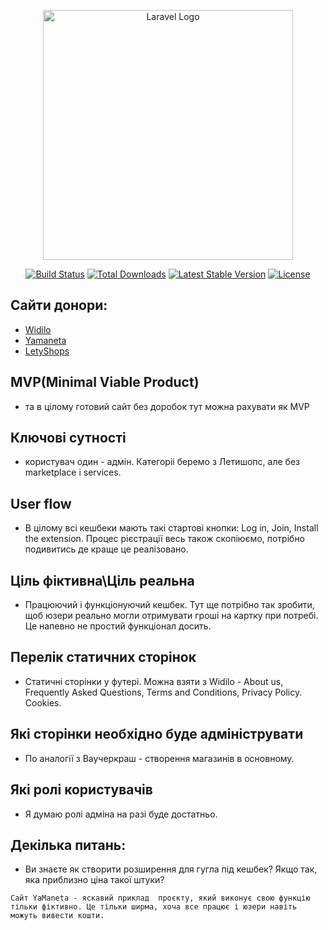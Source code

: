 <p align="center"><a href="http://195.201.128.20/" target="_blank"><img src="https://letyshops.com/build/core/images/logo.4b08191e618a5cc20dcb.svg" width="400" alt="Laravel Logo"></a></p>

<p align="center">
<a href="https://github.com/laravel/framework/actions"><img src="https://github.com/laravel/framework/workflows/tests/badge.svg" alt="Build Status"></a>
<a href="https://packagist.org/packages/laravel/framework"><img src="https://img.shields.io/packagist/dt/laravel/framework" alt="Total Downloads"></a>
<a href="https://packagist.org/packages/laravel/framework"><img src="https://img.shields.io/packagist/v/laravel/framework" alt="Latest Stable Version"></a>
<a href="https://packagist.org/packages/laravel/framework"><img src="https://img.shields.io/packagist/l/laravel/framework" alt="License"></a>
</p>


## Сайти донори:
- [Widilo](https://www.widilo.co.uk/)
- [Yamaneta](https://yamaneta.com/)
- [LetyShops](https://letyshops.com/)

## MVP(Minimal Viable Product)
- та в цілому готовий сайт без доробок тут можна рахувати як MVP

## Ключові сутності 
- користувач один - адмін. Категоріі беремо з Летишопс, але без marketplace і services.

## User flow
- В цілому всі кешбеки мають такі стартові кнопки: Log in, Join, Install the extension. Процес рієстрації весь також скопіюємо, потрібно подивитись де краще це реалізовано.


## Ціль фіктивна\Ціль реальна
- Працюючий і функціонуючий кешбек. Тут ще потрібно так зробити, щоб юзери реально могли отримувати гроші на картку при потребі. Це напевно не простий функціонал досить.

## Перелік статичних сторінок
- Статичні сторінки у футері. Можна взяти з Widilo - About us, Frequently Asked Questions, Terms and Conditions, Privacy Policy. Cookies.

## Які сторінки необхідно буде адмініструвати
- По аналогії з Ваучеркраш - створення магазинів в основному.

## Які ролі користувачів
- Я думаю ролі адміна на разі буде достатньо.

## Декілька питань:
- Ви знаєте як створити розширення для гугла під кешбек? Якщо так, яка приблизно ціна такої штуки?



```Сайт YaManeta - яскавий приклад  проєкту, який виконує свою функцію тільки фіктивно. Це тільки ширма, хоча все працює і юзери навіть можуть вивести кошти.```

